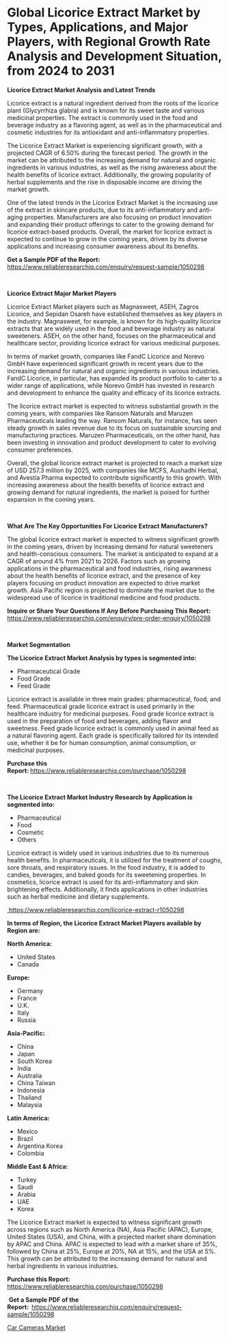 <p><h1>Global Licorice Extract Market by Types, Applications, and Major Players, with Regional Growth Rate Analysis and Development Situation, from 2024 to 2031</h1></p><p><strong>Licorice Extract Market Analysis and Latest Trends</strong></p>
<p><p>Licorice extract is a natural ingredient derived from the roots of the licorice plant (Glycyrrhiza glabra) and is known for its sweet taste and various medicinal properties. The extract is commonly used in the food and beverage industry as a flavoring agent, as well as in the pharmaceutical and cosmetic industries for its antioxidant and anti-inflammatory properties.</p><p>The Licorice Extract Market is experiencing significant growth, with a projected CAGR of 6.50% during the forecast period. The growth in the market can be attributed to the increasing demand for natural and organic ingredients in various industries, as well as the rising awareness about the health benefits of licorice extract. Additionally, the growing popularity of herbal supplements and the rise in disposable income are driving the market growth.</p><p>One of the latest trends in the Licorice Extract Market is the increasing use of the extract in skincare products, due to its anti-inflammatory and anti-aging properties. Manufacturers are also focusing on product innovation and expanding their product offerings to cater to the growing demand for licorice extract-based products. Overall, the market for licorice extract is expected to continue to grow in the coming years, driven by its diverse applications and increasing consumer awareness about its benefits.</p></p>
<p><strong>Get a Sample PDF of the Report:&nbsp;</strong> <a href="https://www.reliableresearchiq.com/enquiry/request-sample/1050298">https://www.reliableresearchiq.com/enquiry/request-sample/1050298</a></p>
<p>&nbsp;</p>
<p><strong>Licorice Extract Major Market Players</strong></p>
<p><p>Licorice Extract Market players such as Magnasweet, ASEH, Zagros Licorice, and Sepidan Osareh have established themselves as key players in the industry. Magnasweet, for example, is known for its high-quality licorice extracts that are widely used in the food and beverage industry as natural sweeteners. ASEH, on the other hand, focuses on the pharmaceutical and healthcare sector, providing licorice extract for various medicinal purposes.</p><p>In terms of market growth, companies like FandC Licorice and Norevo GmbH have experienced significant growth in recent years due to the increasing demand for natural and organic ingredients in various industries. FandC Licorice, in particular, has expanded its product portfolio to cater to a wider range of applications, while Norevo GmbH has invested in research and development to enhance the quality and efficacy of its licorice extracts.</p><p>The licorice extract market is expected to witness substantial growth in the coming years, with companies like Ransom Naturals and Maruzen Pharmaceuticals leading the way. Ransom Naturals, for instance, has seen steady growth in sales revenue due to its focus on sustainable sourcing and manufacturing practices. Maruzen Pharmaceuticals, on the other hand, has been investing in innovation and product development to cater to evolving consumer preferences.</p><p>Overall, the global licorice extract market is projected to reach a market size of USD 257.3 million by 2025, with companies like MCFS, Aushadhi Herbal, and Avestia Pharma expected to contribute significantly to this growth. With increasing awareness about the health benefits of licorice extract and growing demand for natural ingredients, the market is poised for further expansion in the coming years.</p></p>
<p>&nbsp;</p>
<p><strong>What Are The Key Opportunities For Licorice Extract Manufacturers?</strong></p>
<p><p>The global licorice extract market is expected to witness significant growth in the coming years, driven by increasing demand for natural sweeteners and health-conscious consumers. The market is anticipated to expand at a CAGR of around 4% from 2021 to 2026. Factors such as growing applications in the pharmaceutical and food industries, rising awareness about the health benefits of licorice extract, and the presence of key players focusing on product innovation are expected to drive market growth. Asia Pacific region is projected to dominate the market due to the widespread use of licorice in traditional medicine and food products.</p></p>
<p><strong>Inquire or Share Your Questions If Any Before Purchasing This Report:</strong> <a href="https://www.reliableresearchiq.com/enquiry/pre-order-enquiry/1050298">https://www.reliableresearchiq.com/enquiry/pre-order-enquiry/1050298</a></p>
<p>&nbsp;</p>
<p><strong>Market Segmentation</strong></p>
<p><strong>The Licorice Extract Market Analysis by types is segmented into:</strong></p>
<p><ul><li>Pharmaceutical Grade</li><li>Food Grade</li><li>Feed Grade</li></ul></p>
<p><p>Licorice extract is available in three main grades: pharmaceutical, food, and feed. Pharmaceutical grade licorice extract is used primarily in the healthcare industry for medicinal purposes. Food grade licorice extract is used in the preparation of food and beverages, adding flavor and sweetness. Feed grade licorice extract is commonly used in animal feed as a natural flavoring agent. Each grade is specifically tailored for its intended use, whether it be for human consumption, animal consumption, or medicinal purposes.</p></p>
<p><strong>Purchase this Report:&nbsp;</strong><a href="https://www.reliableresearchiq.com/purchase/1050298">https://www.reliableresearchiq.com/purchase/1050298</a></p>
<p>&nbsp;</p>
<p><strong>The Licorice Extract Market Industry Research by Application is segmented into:</strong></p>
<p><ul><li>Pharmaceutical</li><li>Food</li><li>Cosmetic</li><li>Others</li></ul></p>
<p><p>Licorice extract is widely used in various industries due to its numerous health benefits. In pharmaceuticals, it is utilized for the treatment of coughs, sore throats, and respiratory issues. In the food industry, it is added to candies, beverages, and baked goods for its sweetening properties. In cosmetics, licorice extract is used for its anti-inflammatory and skin brightening effects. Additionally, it finds applications in other industries such as herbal medicine and dietary supplements.</p></p>
<p><a href="https://www.reliableresearchiq.com/licorice-extract-r1050298">&nbsp;https://www.reliableresearchiq.com/licorice-extract-r1050298</a></p>
<p><strong>In terms of Region, the Licorice Extract Market Players available by Region are:</strong></p>
<p>
    <p> <strong> North America: </strong>
        <ul>
            <li>United States</li>
            <li>Canada</li>
        </ul>
        </p> 
    <p> <strong> Europe: </strong>
        <ul>
            <li>Germany</li>
            <li>France</li>
            <li>U.K.</li>
            <li>Italy</li>
            <li>Russia</li>
        </ul>
        </p> 
    <p> <strong> Asia-Pacific: </strong>
        <ul>
            <li>China</li>
            <li>Japan</li>
            <li>South Korea</li>
            <li>India</li>
            <li>Australia</li>
            <li>China Taiwan</li>
            <li>Indonesia</li>
            <li>Thailand</li>
            <li>Malaysia</li>
        </ul>
        </p> 
    <p> <strong> Latin America: </strong>
        <ul>
            <li>Mexico</li>
            <li>Brazil</li>
            <li>Argentina Korea</li>
            <li>Colombia</li>
        </ul>
        </p> 
    <p> <strong> Middle East & Africa: </strong>
        <ul>
            <li>Turkey</li>
            <li>Saudi</li>
            <li>Arabia</li>
            <li>UAE</li>
            <li>Korea</li>
        </ul>
    </p>
    </p>
<p><p>The Licorice Extract market is expected to witness significant growth across regions such as North America (NA), Asia Pacific (APAC), Europe, United States (USA), and China, with a projected market share domination by APAC and China. APAC is expected to lead with a market share of 35%, followed by China at 25%, Europe at 20%, NA at 15%, and the USA at 5%. This growth can be attributed to the increasing demand for natural and herbal ingredients in various industries.</p></p>
<p><strong>Purchase this Report: </strong><a href="https://www.reliableresearchiq.com/purchase/1050298">https://www.reliableresearchiq.com/purchase/1050298</a></p>
<p>&nbsp;<strong>Get a Sample PDF of the Report:&nbsp;&nbsp;</strong><a href="https://www.reliableresearchiq.com/enquiry/request-sample/1050298">https://www.reliableresearchiq.com/enquiry/request-sample/1050298</a></p>
<p><strong></strong></p>
<p><p><a href="https://view.publitas.com/reportprime-1/car-cameras-market-share-market-analysis-growth-trends-forecasts-for-period-from-2024-2031/">Car Cameras Market</a></p></p>